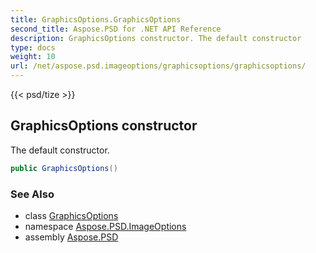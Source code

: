 ```yaml
---
title: GraphicsOptions.GraphicsOptions
second_title: Aspose.PSD for .NET API Reference
description: GraphicsOptions constructor. The default constructor
type: docs
weight: 10
url: /net/aspose.psd.imageoptions/graphicsoptions/graphicsoptions/
---
```

{{< psd/tize >}}
## GraphicsOptions constructor

The default constructor.

```csharp
public GraphicsOptions()
```

### See Also

* class [GraphicsOptions](../)
* namespace [Aspose.PSD.ImageOptions](../../graphicsoptions/)
* assembly [Aspose.PSD](../../../)



